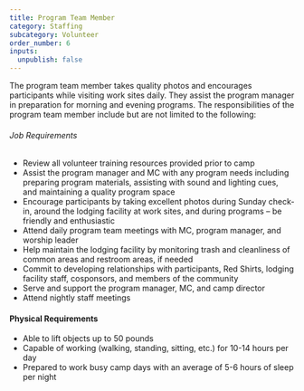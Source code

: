 ```yaml
---
title: Program Team Member
category: Staffing
subcategory: Volunteer
order_number: 6
inputs:
  unpublish: false
---
```

The program team member takes quality photos and encourages participants while visiting work sites daily. They assist the program manager in preparation for morning and evening programs. The responsibilities of the program team member include but are not limited to the following:

###### Job Requirements

* Review all volunteer training resources provided prior to camp
* Assist the program manager and MC with any program needs including preparing program materials, assisting with sound and lighting cues, and maintaining a quality program space
* Encourage participants by taking excellent photos during Sunday check-in, around the lodging facility at work sites, and during programs – be friendly and enthusiastic
* Attend daily program team meetings with MC, program manager, and worship leader
* Help maintain the lodging facility by monitoring trash and cleanliness of common areas and restroom areas, if needed
* Commit to developing relationships with participants, Red Shirts, lodging facility staff, cosponsors, and members of the community
* Serve and support the program manager, MC, and camp director
* Attend nightly staff meetings

#### Physical Requirements

* Able to lift objects up to 50 pounds
* Capable of working (walking, standing, sitting, etc.) for 10-14 hours per day
* Prepared to work busy camp days with an average of 5-6 hours of sleep per night